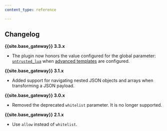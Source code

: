 ```yaml
---
content_type: reference

---
```


## Changelog

**{{site.base_gateway}} 3.3.x**
- The plugin now honors the value configured for the global parameter: [`untrusted_lua`](/gateway/configuration/#untrusted-lua)
  when [advanced templates](/plugins/request-transformer-advanced/#advanced-templates) are configured.

**{{site.base_gateway}} 3.1.x**
- Added support for navigating nested JSON objects and arrays when transforming a JSON payload.

**{{site.base_gateway}} 3.0.x**
- Removed the deprecated `whitelist` parameter.
It is no longer supported.

**{{site.base_gateway}} 2.1.x**

- Use `allow` instead of `whitelist`.
